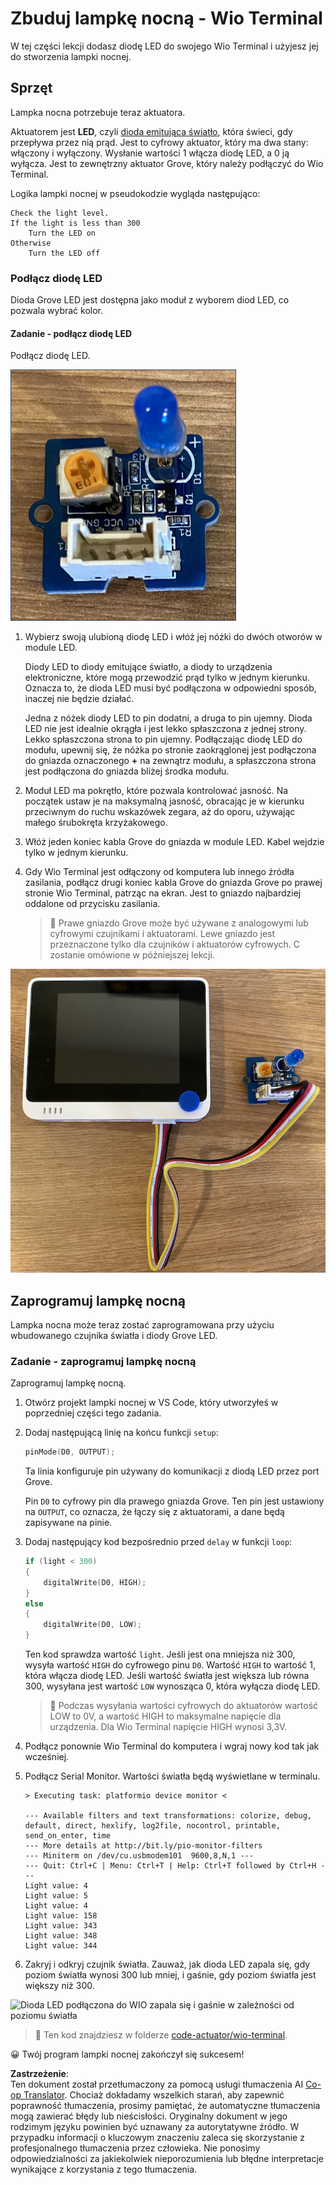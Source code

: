 <!--
CO_OP_TRANSLATOR_METADATA:
{
  "original_hash": "db44083b4dc6fb06eac83c4f16448940",
  "translation_date": "2025-08-26T07:04:10+00:00",
  "source_file": "1-getting-started/lessons/3-sensors-and-actuators/wio-terminal-actuator.md",
  "language_code": "pl"
}
-->
# Zbuduj lampkę nocną - Wio Terminal

W tej części lekcji dodasz diodę LED do swojego Wio Terminal i użyjesz jej do stworzenia lampki nocnej.

## Sprzęt

Lampka nocna potrzebuje teraz aktuatora.

Aktuatorem jest **LED**, czyli [dioda emitująca światło](https://wikipedia.org/wiki/Light-emitting_diode), która świeci, gdy przepływa przez nią prąd. Jest to cyfrowy aktuator, który ma dwa stany: włączony i wyłączony. Wysłanie wartości 1 włącza diodę LED, a 0 ją wyłącza. Jest to zewnętrzny aktuator Grove, który należy podłączyć do Wio Terminal.

Logika lampki nocnej w pseudokodzie wygląda następująco:

```output
Check the light level.
If the light is less than 300
    Turn the LED on
Otherwise
    Turn the LED off
```

### Podłącz diodę LED

Dioda Grove LED jest dostępna jako moduł z wyborem diod LED, co pozwala wybrać kolor.

#### Zadanie - podłącz diodę LED

Podłącz diodę LED.

![Dioda Grove LED](../../../../../translated_images/grove-led.6c853be93f473cf2c439cfc74bb1064732b22251a83cedf66e62f783f9cc1a79.pl.png)

1. Wybierz swoją ulubioną diodę LED i włóż jej nóżki do dwóch otworów w module LED.

    Diody LED to diody emitujące światło, a diody to urządzenia elektroniczne, które mogą przewodzić prąd tylko w jednym kierunku. Oznacza to, że dioda LED musi być podłączona w odpowiedni sposób, inaczej nie będzie działać.

    Jedna z nóżek diody LED to pin dodatni, a druga to pin ujemny. Dioda LED nie jest idealnie okrągła i jest lekko spłaszczona z jednej strony. Lekko spłaszczona strona to pin ujemny. Podłączając diodę LED do modułu, upewnij się, że nóżka po stronie zaokrąglonej jest podłączona do gniazda oznaczonego **+** na zewnątrz modułu, a spłaszczona strona jest podłączona do gniazda bliżej środka modułu.

1. Moduł LED ma pokrętło, które pozwala kontrolować jasność. Na początek ustaw je na maksymalną jasność, obracając je w kierunku przeciwnym do ruchu wskazówek zegara, aż do oporu, używając małego śrubokręta krzyżakowego.

1. Włóż jeden koniec kabla Grove do gniazda w module LED. Kabel wejdzie tylko w jednym kierunku.

1. Gdy Wio Terminal jest odłączony od komputera lub innego źródła zasilania, podłącz drugi koniec kabla Grove do gniazda Grove po prawej stronie Wio Terminal, patrząc na ekran. Jest to gniazdo najbardziej oddalone od przycisku zasilania.

    > 💁 Prawe gniazdo Grove może być używane z analogowymi lub cyfrowymi czujnikami i aktuatorami. Lewe gniazdo jest przeznaczone tylko dla czujników i aktuatorów cyfrowych. C zostanie omówione w późniejszej lekcji.

![Dioda Grove LED podłączona do prawego gniazda](../../../../../translated_images/wio-led.265a1897e72d7f21c753257516a4b677d8e30ce2b95fee98189458b3275ba0a6.pl.png)

## Zaprogramuj lampkę nocną

Lampka nocna może teraz zostać zaprogramowana przy użyciu wbudowanego czujnika światła i diody Grove LED.

### Zadanie - zaprogramuj lampkę nocną

Zaprogramuj lampkę nocną.

1. Otwórz projekt lampki nocnej w VS Code, który utworzyłeś w poprzedniej części tego zadania.

1. Dodaj następującą linię na końcu funkcji `setup`:

    ```cpp
    pinMode(D0, OUTPUT);
    ```

    Ta linia konfiguruje pin używany do komunikacji z diodą LED przez port Grove.

    Pin `D0` to cyfrowy pin dla prawego gniazda Grove. Ten pin jest ustawiony na `OUTPUT`, co oznacza, że łączy się z aktuatorami, a dane będą zapisywane na pinie.

1. Dodaj następujący kod bezpośrednio przed `delay` w funkcji `loop`:

    ```cpp
    if (light < 300)
    {
        digitalWrite(D0, HIGH);
    }
    else
    {
        digitalWrite(D0, LOW);
    }
    ```

    Ten kod sprawdza wartość `light`. Jeśli jest ona mniejsza niż 300, wysyła wartość `HIGH` do cyfrowego pinu `D0`. Wartość `HIGH` to wartość 1, która włącza diodę LED. Jeśli wartość światła jest większa lub równa 300, wysyłana jest wartość `LOW` wynosząca 0, która wyłącza diodę LED.

    > 💁 Podczas wysyłania wartości cyfrowych do aktuatorów wartość LOW to 0V, a wartość HIGH to maksymalne napięcie dla urządzenia. Dla Wio Terminal napięcie HIGH wynosi 3,3V.

1. Podłącz ponownie Wio Terminal do komputera i wgraj nowy kod tak jak wcześniej.

1. Podłącz Serial Monitor. Wartości światła będą wyświetlane w terminalu.

    ```output
    > Executing task: platformio device monitor <

    --- Available filters and text transformations: colorize, debug, default, direct, hexlify, log2file, nocontrol, printable, send_on_enter, time
    --- More details at http://bit.ly/pio-monitor-filters
    --- Miniterm on /dev/cu.usbmodem101  9600,8,N,1 ---
    --- Quit: Ctrl+C | Menu: Ctrl+T | Help: Ctrl+T followed by Ctrl+H ---
    Light value: 4
    Light value: 5
    Light value: 4
    Light value: 158
    Light value: 343
    Light value: 348
    Light value: 344
    ```

1. Zakryj i odkryj czujnik światła. Zauważ, jak dioda LED zapala się, gdy poziom światła wynosi 300 lub mniej, i gaśnie, gdy poziom światła jest większy niż 300.

![Dioda LED podłączona do WIO zapala się i gaśnie w zależności od poziomu światła](../../../../../images/wio-running-assignment-1-1.gif)

> 💁 Ten kod znajdziesz w folderze [code-actuator/wio-terminal](../../../../../1-getting-started/lessons/3-sensors-and-actuators/code-actuator/wio-terminal).

😀 Twój program lampki nocnej zakończył się sukcesem!

**Zastrzeżenie**:  
Ten dokument został przetłumaczony za pomocą usługi tłumaczenia AI [Co-op Translator](https://github.com/Azure/co-op-translator). Chociaż dokładamy wszelkich starań, aby zapewnić poprawność tłumaczenia, prosimy pamiętać, że automatyczne tłumaczenia mogą zawierać błędy lub nieścisłości. Oryginalny dokument w jego rodzimym języku powinien być uznawany za autorytatywne źródło. W przypadku informacji o kluczowym znaczeniu zaleca się skorzystanie z profesjonalnego tłumaczenia przez człowieka. Nie ponosimy odpowiedzialności za jakiekolwiek nieporozumienia lub błędne interpretacje wynikające z korzystania z tego tłumaczenia.